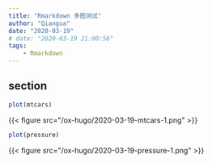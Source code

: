 ```yaml
---
title: "Rmarkdown 多图测试"
author: "Qiangua"
date: "2020-03-19"
# date: "2020-03-19 21:00:56"
tags:
    - Rmarkdown
---
```



## section





```r
plot(mtcars)
```

{{< figure src="/ox-hugo/2020-03-19-mtcars-1.png" >}}


```r
plot(pressure)
```

{{< figure src="/ox-hugo/2020-03-19-pressure-1.png" >}}

